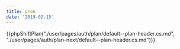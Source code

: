 ```yaml
---
title: cron
date: '2019-02-15'
---
```


{{phpShiftPlan("./user/pages/auth/plan/default--plan-header.cs.md", "./user/pages/auth/plan-next/default--plan-header.cs.md")}}